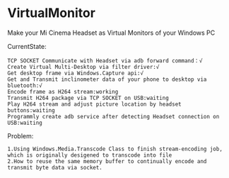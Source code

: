 # VirtualMonitor
Make your Mi Cinema Headset  as Virtual Monitors of your Windows PC

CurrentState:

	TCP SOCKET Communicate with Headset via adb forward command：√
	Create Virtual Multi-Desktop via filter driver:√
	Get desktop frame via Windows.Capture api:√
	Get and Transmit inclinometer data of your phone to desktop via bluetooth:√
	Encode frame as H264 stream:working
	Transmit H264 package via TCP SOCKET on USB:waiting
	Play H264 stream and adjust picture location by headset buttons:waiting
	Programmly create adb service after detecting Headset connection on USB:waiting
	
Problem:

	1.Using Windows.Media.Transcode Class to finish stream-encoding job, which is originally desigened to transcode into file
	2.How to reuse the same memory buffer to continually encode and transmit byte data via socket.
